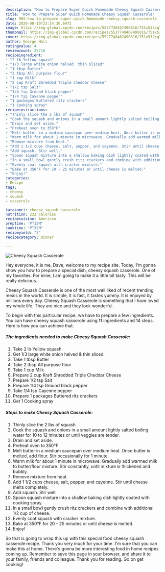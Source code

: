 ```yaml
---
description: "How to Prepare Super Quick Homemade Cheesy Squash Casserole"
title: "How to Prepare Super Quick Homemade Cheesy Squash Casserole"
slug: 969-how-to-prepare-super-quick-homemade-cheesy-squash-casserole
date: 2020-08-16T23:14:36.647Z
image: https://img-global.cpcdn.com/recipes/5527748467490816/751x532cq70/cheesy-squash-casserole-recipe-main-photo.jpg
thumbnail: https://img-global.cpcdn.com/recipes/5527748467490816/751x532cq70/cheesy-squash-casserole-recipe-main-photo.jpg
cover: https://img-global.cpcdn.com/recipes/5527748467490816/751x532cq70/cheesy-squash-casserole-recipe-main-photo.jpg
author: George Hall
ratingvalue: 4
reviewcount: 25716
recipeingredient:
- "2 lb Yellow squash"
- "1/3 large white onion halved  thin sliced"
- "1 tbsp Butter"
- "2 tbsp All purpose flour"
- "1 cup Milk"
- "2 cup Kraft Shredded Triple Cheddar Cheese"
- "1/2 tsp Salt"
- "1/4 tsp Ground black pepper"
- "1/4 tsp Cayenne pepper"
- "1 packages Buttered ritz crackers"
- "1 Cooking spray"
recipeinstructions:
- "Thinly slice the 2 lbs of squash"
- "Cook the squash and onions in a small amount lightly salted boiling water for 10 to 12 minutes or until veggies are tender."
- "Drain and set aside."
- "Preheat oven to 350°F"
- "Melt butter in a medium saucepan over medium heat. Once butter is melted, add flour. Stir occasionally for 1 minute."
- "Warm milk for about 1 minute in microwave. Gradually add warmed milk to butter/flour mixture. Stir constantly, until mixture is thickened and bubbly."
- "Remove mixture from heat."
- "Add 1 1/2 cups cheese, salt, pepper, and cayenne. Stir until cheese melts completely."
- "Add squash. Stir well."
- "Spoon squash mixture into a shallow baking dish lightly coated with cooking spray."
- "In a small bowl gently crush ritz crackers and combine with additional 1/2 cup of cheese."
- "Evenly coat squash with cracker mixture."
- "Bake at 350°F for 20 - 25 minutes or until cheese is melted."
- "Enjoy!"
categories:
- Recipe
tags:
- cheesy
- squash
- casserole

katakunci: cheesy squash casserole 
nutrition: 232 calories
recipecuisine: American
preptime: "PT15M"
cooktime: "PT32M"
recipeyield: "2"
recipecategory: Dinner

---
```



![Cheesy Squash Casserole](https://img-global.cpcdn.com/recipes/5527748467490816/751x532cq70/cheesy-squash-casserole-recipe-main-photo.jpg)

Hey everyone, it is me, Dave, welcome to my recipe site. Today, I'm gonna show you how to prepare a special dish, cheesy squash casserole. One of my favorites. For mine, I am going to make it a little bit tasty. This will be really delicious.



Cheesy Squash Casserole is one of the most well liked of recent trending meals in the world. It is simple, it is fast, it tastes yummy. It is enjoyed by millions every day. Cheesy Squash Casserole is something that I have loved my whole life. They are nice and they look wonderful.


To begin with this particular recipe, we have to prepare a few ingredients. You can have cheesy squash casserole using 11 ingredients and 14 steps. Here is how you can achieve that.

<!--inarticleads1-->

##### The ingredients needed to make Cheesy Squash Casserole:

1. Take 2 lb Yellow squash
1. Get 1/3 large white onion halved &amp; thin sliced
1. Take 1 tbsp Butter
1. Take 2 tbsp All purpose flour
1. Take 1 cup Milk
1. Prepare 2 cup Kraft Shredded Triple Cheddar Cheese
1. Prepare 1/2 tsp Salt
1. Prepare 1/4 tsp Ground black pepper
1. Take 1/4 tsp Cayenne pepper
1. Prepare 1 packages Buttered ritz crackers
1. Get 1 Cooking spray




<!--inarticleads2-->

##### Steps to make Cheesy Squash Casserole:

1. Thinly slice the 2 lbs of squash
1. Cook the squash and onions in a small amount lightly salted boiling water for 10 to 12 minutes or until veggies are tender.
1. Drain and set aside.
1. Preheat oven to 350°F
1. Melt butter in a medium saucepan over medium heat. Once butter is melted, add flour. Stir occasionally for 1 minute.
1. Warm milk for about 1 minute in microwave. Gradually add warmed milk to butter/flour mixture. Stir constantly, until mixture is thickened and bubbly.
1. Remove mixture from heat.
1. Add 1 1/2 cups cheese, salt, pepper, and cayenne. Stir until cheese melts completely.
1. Add squash. Stir well.
1. Spoon squash mixture into a shallow baking dish lightly coated with cooking spray.
1. In a small bowl gently crush ritz crackers and combine with additional 1/2 cup of cheese.
1. Evenly coat squash with cracker mixture.
1. Bake at 350°F for 20 - 25 minutes or until cheese is melted.
1. Enjoy!




So that is going to wrap this up with this special food cheesy squash casserole recipe. Thank you very much for your time. I'm sure that you can make this at home. There's gonna be more interesting food in home recipes coming up. Remember to save this page in your browser, and share it to your family, friends and colleague. Thank you for reading. Go on get cooking!
